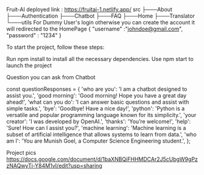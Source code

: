 
Fruit-AI   deployed link : https://fruitai-1.netlify.app/
src
├───About
├───Authentication
├───Chatbot
├───FAQ
├───Home
├───Translator
└───utils
For Dummy User's login otherwise you can create the account it will redirected to the HomePage
{
  "username" :"johndoe@gmail.com", 
   "password" : "1234"
}

To start the project, follow these steps:

Run npm install to install all the necessary dependencies.
Use npm start to launch the project

Question you can ask from Chatbot

const questionResponses = {
  'who are you': 'I am a chatbot designed to assist you.',
  'good morning': 'Good morning! Hope you have a great day ahead!',
  'what can you do': 'I can answer basic questions and assist with simple tasks.',
  'bye': 'Goodbye! Have a nice day!',
  'python': 'Python is a versatile and popular programming language known for its simplicity.',
  'your creator': 'I was developed by OpenAI.',
  'thanks': 'You’re welcome!',
  'help': 'Sure! How can I assist you?',
  'machine learning': 'Machine learning is a subset of artificial intelligence that allows systems to learn from data.',
  'who am I': 'You are Munish Goel, a Computer Science Engineering student.',
};

Project pics
https://docs.google.com/document/d/1baXNBQiFHHMDCAr2J5cUbgW9gPzzNAQwyTi-Y84M1vI/edit?usp=sharing